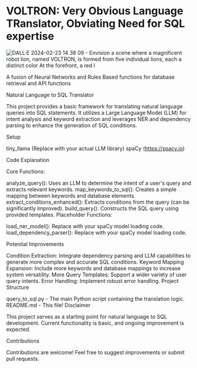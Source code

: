 # VOLTRON: Very Obvious Language TRanslator, Obviating Need for SQL expertise
![DALL·E 2024-02-23 14 38 09 - Envision a scene where a magnificent robot lion, named VOLTRON, is formed from five individual lions, each a distinct color  At the forefront, a red l](https://github.com/RichardAragon/VOLTRON/assets/138004861/1b37bd1d-d81c-4b46-ae07-dc741db20069)

A fusion of Neural Networks and Rules Based functions for database retrieval and API functions

Natural Language to SQL Translator

 This project provides a basic framework for translating natural language queries into SQL statements. It utilizes a Large Language Model (LLM) for intent analysis and keyword extraction and leverages NER and dependency parsing to enhance the generation of SQL conditions.

 Setup
 
tiny_llama (Replace with your actual LLM library)
spaCy (https://spacy.io)

 Code Explanation

 Core Functions:

analyze_query(): Uses an LLM to determine the intent of a user's query and extracts relevant keywords.
map_keywords_to_sql(): Creates a simple mapping between keywords and database elements.
extract_conditions_enhanced(): Extracts conditions from the query (can be significantly improved).
build_query(): Constructs the SQL query using provided templates.
 Placeholder Functions:

load_ner_model(): Replace with your spaCy model loading code.
load_dependency_parser(): Replace with your spaCy model loading code.

 Potential Improvements

Condition Extraction: Integrate dependency parsing and LLM capabilities to generate more complex and accurate SQL conditions.
Keyword Mapping Expansion: Include more keywords and database mappings to increase system versatility.
More Query Templates: Support a wider variety of user query intents.
Error Handling: Implement robust error handling.
 Project Structure

query_to_sql.py - The main Python script containing the translation logic.
README.md - This file!
 Disclaimer

 This project serves as a starting point for natural language to SQL development. Current functionality is basic, and ongoing improvement is expected.

 Contributions

 Contributions are welcome! Feel free to suggest improvements or submit pull requests.
